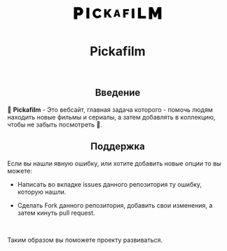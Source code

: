 <div align="center">
	<a href="https://pickafilm.ru/main">
		<svg  width="200" height="28" viewBox="0 0 258 36" fill="none" xmlns="http://www.w3.org/2000/svg">
			<path
				fill-rule="evenodd"
				clip-rule="evenodd"
				d="M0 35.5V0H15.3C17.0333 0 18.6333 0.35 20.1 1.05C21.5667 1.75 22.8333 2.7 23.9 3.9C24.9667 5.06667 25.7833 6.38333 26.35 7.85C26.95 9.31667 27.25 10.8 27.25 12.3C27.25 14.4 26.75 16.3833 25.75 18.25C24.7833 20.1167 23.4167 21.65 21.65 22.85C19.9167 24.0167 17.8833 24.6 15.55 24.6H9.75V35.5H0ZM9.75 16.1H14.9C15.5 16.1 16.05 15.8333 16.55 15.3C17.0833 14.7333 17.35 13.7333 17.35 12.3C17.35 10.8333 17.05 9.83333 16.45 9.3C15.85 8.76667 15.25 8.5 14.65 8.5H9.75V16.1ZM36.695 33.5V1.55H45.47V33.5H36.695ZM55.79 12.98C55.15 14.6333 54.83 16.3267 54.83 18.06C54.83 19.8733 55.1767 21.66 55.87 23.42C56.5633 25.1533 57.5367 26.7267 58.79 28.14C60.07 29.5267 61.5767 30.6467 63.31 31.5C65.07 32.3267 67.0033 32.74 69.11 32.74C70.7367 32.74 72.3767 32.4867 74.03 31.98C75.6833 31.4467 77.1633 30.6867 78.47 29.7C79.7767 28.7133 80.71 27.5267 81.27 26.14L74.91 22.34C74.59 23.1933 74.1233 23.8733 73.51 24.38C72.8967 24.8867 72.2167 25.26 71.47 25.5C70.7233 25.7133 69.99 25.82 69.27 25.82C67.91 25.82 66.7367 25.4733 65.75 24.78C64.79 24.06 64.0433 23.1267 63.51 21.98C63.0033 20.8333 62.75 19.6067 62.75 18.3C62.75 17.1 62.9767 15.94 63.43 14.82C63.8833 13.6733 64.5767 12.7267 65.51 11.98C66.47 11.2333 67.6967 10.86 69.19 10.86C69.91 10.86 70.6433 10.9667 71.39 11.18C72.1633 11.3667 72.87 11.7133 73.51 12.22C74.1767 12.7267 74.6833 13.4467 75.03 14.38L80.99 10.14C80.0033 8.27333 78.4967 6.78 76.47 5.66C74.4433 4.51333 72.07 3.94 69.35 3.94C67.0833 3.94 65.0433 4.35333 63.23 5.18C61.4433 5.98 59.9233 7.06 58.67 8.42C57.4167 9.78 56.4567 11.3 55.79 12.98ZM89.085 30.5V5.65H95.91V15.1L103.47 5.65H111.17L102.14 16.78L111.8 30.5H103.96L97.8 21.365L95.91 23.325V30.5H89.085ZM130.24 7.2H123.7L116.89 28.5H122.86L124.12 24.33H129.79L131.08 28.5H137.02L130.24 7.2ZM126.97 12.93L128.86 20.43H124.99L126.97 12.93ZM145.085 30.5V5.65H162.13V11.6H151.91V15.73H160.24V21.26H151.91V30.5H145.085ZM178.19 4.1H170.39V32.5H178.19V4.1ZM188.695 33.5V1.55H197.47V25.85H211.96V33.5H188.695ZM247.85 16.8V35.5H257.6V0H247L239.3 16.7L231.65 0H221V35.5H230.75V16.8L236.7 29.95H241.9L247.85 16.8Z"
				fill="black"
			/>
		</svg>
	</a>
</div>

<br>

<h1 align="center">Pickafilm</h1>

<br>

<h2 align="center">Введение</h2>
🎥 <strong>Pickafilm</strong> - Это вебсайт, главная задача которого - помочь людям находить новые фильмы и сериалы, а затем добавлять в коллекцию, чтобы не забыть посмотреть 🍿.

<br>

<h2 align="center">Поддержка</h2>
Если вы нашли явную ошибку, или хотите добавить новые опции то вы можете:

<br>

- Написать во вкладке issues данного репозитория ту ошибку, которую нашли.

- Сделать Fork данного репозитория, добавить свои изменения, а затем кинуть pull request.

<br>

Таким образом вы поможете проекту развиваться.


